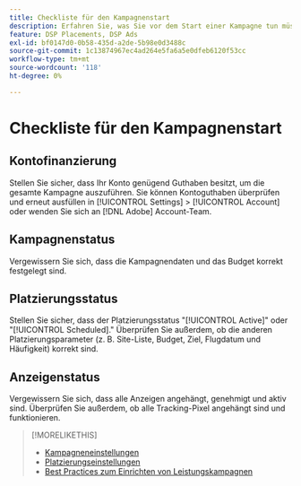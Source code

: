 ```yaml
---
title: Checkliste für den Kampagnenstart
description: Erfahren Sie, was Sie vor dem Start einer Kampagne tun müssen.
feature: DSP Placements, DSP Ads
exl-id: bf0147d0-0b58-435d-a2de-5b98e0d3488c
source-git-commit: 1c13874967ec4ad264e5fa6a5e0dfeb6120f53cc
workflow-type: tm+mt
source-wordcount: '118'
ht-degree: 0%

---
```


# Checkliste für den Kampagnenstart

## Kontofinanzierung

Stellen Sie sicher, dass Ihr Konto genügend Guthaben besitzt, um die gesamte Kampagne auszuführen. Sie können Kontoguthaben überprüfen und erneut ausfüllen in [!UICONTROL Settings] > [!UICONTROL Account] oder wenden Sie sich an [!DNL Adobe] Account-Team.

## Kampagnenstatus

Vergewissern Sie sich, dass die Kampagnendaten und das Budget korrekt festgelegt sind.

## Platzierungsstatus

Stellen Sie sicher, dass der Platzierungsstatus &quot;[!UICONTROL Active]&quot; oder &quot;[!UICONTROL Scheduled].&quot; Überprüfen Sie außerdem, ob die anderen Platzierungsparameter (z. B. Site-Liste, Budget, Ziel, Flugdatum und Häufigkeit) korrekt sind.

## Anzeigenstatus

Vergewissern Sie sich, dass alle Anzeigen angehängt, genehmigt und aktiv sind. Überprüfen Sie außerdem, ob alle Tracking-Pixel angehängt sind und funktionieren.

>[!MORELIKETHIS]
>
>* [Kampagneneinstellungen](/help/dsp/campaign-management/campaigns/campaign-settings.md)
>* [Platzierungseinstellungen](/help/dsp/campaign-management/placements/placement-settings.md)
>* [Best Practices zum Einrichten von Leistungskampagnen](/help/dsp/optimization/campaign-best-practices-performance.md)

